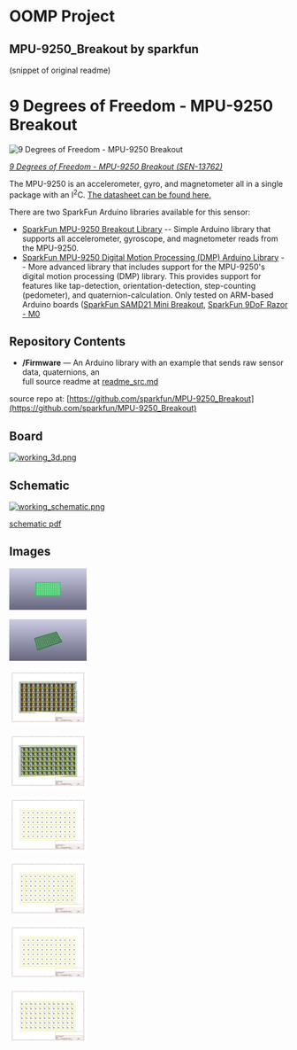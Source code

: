 # OOMP Project  
## MPU-9250_Breakout  by sparkfun  
  
(snippet of original readme)  
  
9 Degrees of Freedom - MPU-9250 Breakout  
========================================  
  
![9 Degrees of Freedom - MPU-9250 Breakout](https://cdn.sparkfun.com/assets/parts/1/1/3/0/6/13762-00a.jpg)  
  
[*9 Degrees of Freedom - MPU-9250 Breakout (SEN-13762)*](https://www.sparkfun.com/products/13762)  
  
The MPU-9250 is an accelerometer, gyro, and magnetometer all in a single package with an I<sup>2</sup>C. [The datasheet can be found here.](https://cdn.sparkfun.com/assets/learn_tutorials/5/5/0/MPU9250REV1.0.pdf)  
  
There are two SparkFun Arduino libraries available for this sensor:  
  
* [SparkFun MPU-9250 Breakout Library](https://github.com/sparkfun/SparkFun_MPU-9250_Breakout_Arduino_Library) -- Simple Arduino library that supports all accelerometer, gyroscope, and magnetometer reads from the MPU-9250.  
* [SparkFun MPU-9250 Digital Motion Processing (DMP) Arduino Library](https://github.com/sparkfun/SparkFun_MPU-9250-DMP_Arduino_Library) -- More advanced library that includes support for the MPU-9250's digital motion processing (DMP) library. This provides support for features like tap-detection, orientation-detection, step-counting (pedometer), and quaternion-calculation. Only tested on ARM-based Arduino boards ([SparkFun SAMD21 Mini Breakout](https://www.sparkfun.com/products/13664), [SparkFun 9DoF Razor - M0](https://www.sparkfun.com/products/14001)  
  
Repository Contents  
-------------------  
  
* **/Firmware** &mdash; An Arduino library with an example that sends raw sensor data, quaternions, an  
  full source readme at [readme_src.md](readme_src.md)  
  
source repo at: [https://github.com/sparkfun/MPU-9250_Breakout](https://github.com/sparkfun/MPU-9250_Breakout)  
## Board  
  
[![working_3d.png](working_3d_600.png)](working_3d.png)  
## Schematic  
  
[![working_schematic.png](working_schematic_600.png)](working_schematic.png)  
  
[schematic pdf](working_schematic.pdf)  
## Images  
  
[![working_3D_bottom.png](working_3D_bottom_140.png)](working_3D_bottom.png)  
  
[![working_3D_top.png](working_3D_top_140.png)](working_3D_top.png)  
  
[![working_assembly_page_01.png](working_assembly_page_01_140.png)](working_assembly_page_01.png)  
  
[![working_assembly_page_02.png](working_assembly_page_02_140.png)](working_assembly_page_02.png)  
  
[![working_assembly_page_03.png](working_assembly_page_03_140.png)](working_assembly_page_03.png)  
  
[![working_assembly_page_04.png](working_assembly_page_04_140.png)](working_assembly_page_04.png)  
  
[![working_assembly_page_05.png](working_assembly_page_05_140.png)](working_assembly_page_05.png)  
  
[![working_assembly_page_06.png](working_assembly_page_06_140.png)](working_assembly_page_06.png)  
